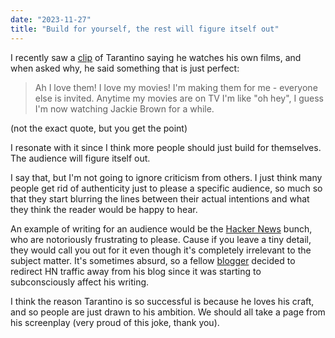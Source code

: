 ```yaml
---
date: "2023-11-27"
title: "Build for yourself, the rest will figure itself out"
---
```


I recently saw a [clip](https://youtu.be/PW-t3DEi-Wg?t=43) of Tarantino saying he watches his own films, and when asked why, he said something that is just perfect:

> Ah I love them! I love my movies! I'm making them for me - everyone else is invited. Anytime my movies are on TV I'm like "oh hey", I guess I'm now watching Jackie Brown for a while.

(not the exact quote, but you get the point)

I resonate with it since I think more people should just build for themselves. The audience will figure itself out.

I say that, but I'm not going to ignore criticism from others. I just think many people get rid of authenticity just to please a specific audience, so much so that they start blurring the lines between their actual intentions and what they think the reader would be happy to hear.

An example of writing for an audience would be the [Hacker News](https://news.ycombinator.com/news) bunch, who are notoriously frustrating to please. Cause if you leave a tiny detail, they would call you out for it even though it's completely irrelevant to the subject matter. It's sometimes absurd, so a fellow [blogger](https://macwright.com/2022/09/15/hacker-news) decided to redirect HN traffic away from his blog since it was starting to subconsciously affect his writing.

I think the reason Tarantino is so successful is because he loves his craft, and so people are just drawn to his ambition. We should all take a page from his screenplay (very proud of this joke, thank you).
